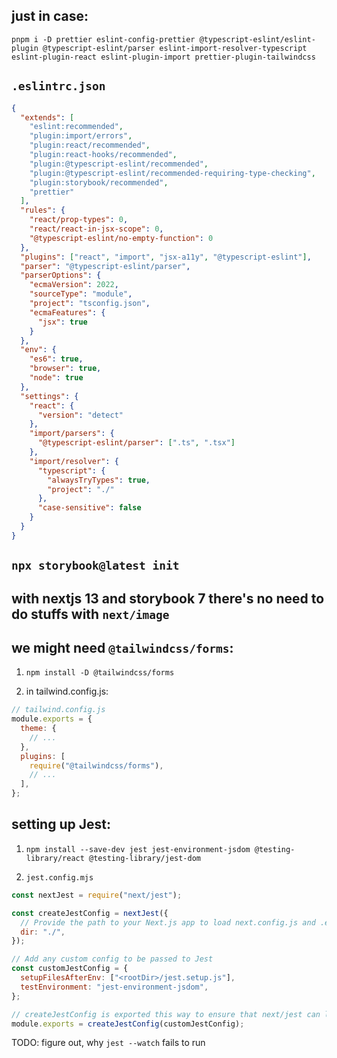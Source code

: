 ## just in case:

`pnpm i -D prettier eslint-config-prettier @typescript-eslint/eslint-plugin @typescript-eslint/parser eslint-import-resolver-typescript eslint-plugin-react eslint-plugin-import prettier-plugin-tailwindcss`

## `.eslintrc.json`

```json
{
  "extends": [
    "eslint:recommended",
    "plugin:import/errors",
    "plugin:react/recommended",
    "plugin:react-hooks/recommended",
    "plugin:@typescript-eslint/recommended",
    "plugin:@typescript-eslint/recommended-requiring-type-checking",
    "plugin:storybook/recommended",
    "prettier"
  ],
  "rules": {
    "react/prop-types": 0,
    "react/react-in-jsx-scope": 0,
    "@typescript-eslint/no-empty-function": 0
  },
  "plugins": ["react", "import", "jsx-a11y", "@typescript-eslint"],
  "parser": "@typescript-eslint/parser",
  "parserOptions": {
    "ecmaVersion": 2022,
    "sourceType": "module",
    "project": "tsconfig.json",
    "ecmaFeatures": {
      "jsx": true
    }
  },
  "env": {
    "es6": true,
    "browser": true,
    "node": true
  },
  "settings": {
    "react": {
      "version": "detect"
    },
    "import/parsers": {
      "@typescript-eslint/parser": [".ts", ".tsx"]
    },
    "import/resolver": {
      "typescript": {
        "alwaysTryTypes": true,
        "project": "./"
      },
      "case-sensitive": false
    }
  }
}
```

## `npx storybook@latest init`

## with nextjs 13 and storybook 7 there's no need to do stuffs with `next/image`

## we might need `@tailwindcss/forms`:

1. `npm install -D @tailwindcss/forms`

2. in tailwind.config.js:

```js
// tailwind.config.js
module.exports = {
  theme: {
    // ...
  },
  plugins: [
    require("@tailwindcss/forms"),
    // ...
  ],
};
```

## setting up Jest:

1. `npm install --save-dev jest jest-environment-jsdom @testing-library/react @testing-library/jest-dom`

2. `jest.config.mjs`

```js
const nextJest = require("next/jest");

const createJestConfig = nextJest({
  // Provide the path to your Next.js app to load next.config.js and .env files in your test environment
  dir: "./",
});

// Add any custom config to be passed to Jest
const customJestConfig = {
  setupFilesAfterEnv: ["<rootDir>/jest.setup.js"],
  testEnvironment: "jest-environment-jsdom",
};

// createJestConfig is exported this way to ensure that next/jest can load the Next.js config which is async
module.exports = createJestConfig(customJestConfig);
```

TODO: figure out, why `jest --watch` fails to run
